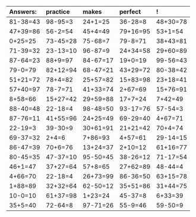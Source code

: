 | Answers: | practice | makes | perfect | ! |
| :--- | :--- | :--- | :--- | :--- |
| 81-38=43 | 98-95=3 | 24+1=25 | 36-28=8 | 48+30=78 | 
| 47+39=86 | 56-2=54 | 45+4=49 | 79+16=95 | 53+1=54 | 
| 0+25=25 | 73-45=28 | 75-68=7 | 79-8=71 | 38+43=81 | 
| 71-39=32 | 23-13=10 | 96-87=9 | 24+34=58 | 29+60=89 | 
| 87-64=23 | 88+9=97 | 84-67=17 | 19+0=19 | 99-56=43 | 
| 79-0=79 | 82+12=94 | 68-47=21 | 43+29=72 | 80-38=42 | 
| 51+21=72 | 78+4=82 | 25+57=82 | 15+83=98 | 23+18=41 | 
| 57+40=97 | 78-7=71 | 41+33=74 | 2+67=69 | 15+76=91 | 
| 8+58=66 | 15+27=42 | 29+59=88 | 17+7=24 | 7+42=49 | 
| 88-40=48 | 22-18=4 | 98-48=50 | 93-17=76 | 57-54=3 | 
| 87-76=11 | 41+55=96 | 24+25=49 | 69-29=40 | 4+67=71 | 
| 22-19=3 | 39-30=9 | 30+61=91 | 21+21=42 | 70+4=74 | 
| 69-37=32 | 2+4=6 | 7+86=93 | 4+57=61 | 29-14=15 | 
| 86-47=39 | 70+6=76 | 13+24=37 | 2+10=12 | 61+16=77 | 
| 80-45=35 | 47-37=10 | 95-50=45 | 38-26=12 | 71-17=54 | 
| 46+1=47 | 37+27=64 | 57+8=65 | 27+62=89 | 48-44=4 | 
| 4+66=70 | 22-18=4 | 26+73=99 | 86-36=50 | 63+15=78 | 
| 1+88=89 | 32+32=64 | 62-50=12 | 35+51=86 | 31+44=75 | 
| 10-0=10 | 61+37=98 | 1+23=24 | 45-37=8 | 6+33=39 | 
| 35+5=40 | 72-64=8 | 97-71=26 | 55-9=46 | 59-50=9 | 
